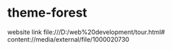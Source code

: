 # theme-forest
website link 
file:///D:/web%20development/tour.html#
content://media/external/file/1000020730
